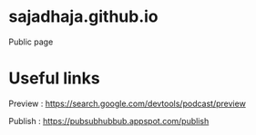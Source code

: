# sajadhaja.github.io
Public page

# Useful links
Preview : https://search.google.com/devtools/podcast/preview

Publish : https://pubsubhubbub.appspot.com/publish